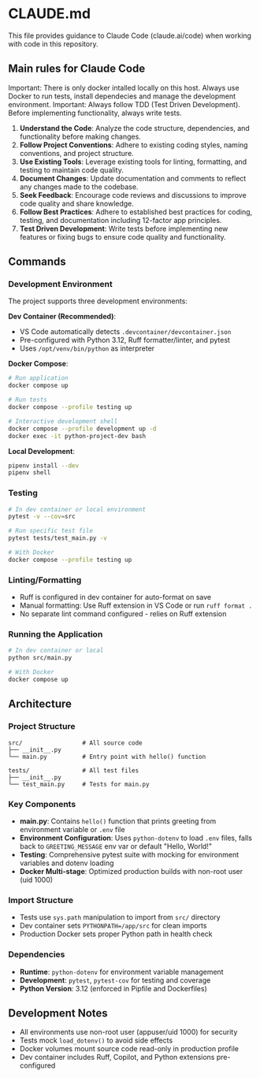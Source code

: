 # CLAUDE.md

This file provides guidance to Claude Code (claude.ai/code) when working with code in this repository.

## Main rules for Claude Code
Important: There is only docker intalled locally on this host. Always use Docker to run tests, install dependecies and manage the development environment.
Important: Always follow TDD (Test Driven Development). Before implementing functionality, always write tests.

1. **Understand the Code**: Analyze the code structure, dependencies, and functionality before making changes.
2. **Follow Project Conventions**: Adhere to existing coding styles, naming conventions, and project structure.
3. **Use Existing Tools**: Leverage existing tools for linting, formatting, and testing to maintain code quality.
4. **Document Changes**: Update documentation and comments to reflect any changes made to the codebase.
5. **Seek Feedback**: Encourage code reviews and discussions to improve code quality and share knowledge.
6. **Follow Best Practices**: Adhere to established best practices for coding, testing, and documentation including 12-factor app principles.
7. **Test Driven Development**: Write tests before implementing new features or fixing bugs to ensure code quality and functionality.

## Commands

### Development Environment
The project supports three development environments:

**Dev Container (Recommended)**:
- VS Code automatically detects `.devcontainer/devcontainer.json`
- Pre-configured with Python 3.12, Ruff formatter/linter, and pytest
- Uses `/opt/venv/bin/python` as interpreter

**Docker Compose**:
```bash
# Run application
docker compose up

# Run tests  
docker compose --profile testing up

# Interactive development shell
docker compose --profile development up -d
docker exec -it python-project-dev bash
```

**Local Development**:
```bash
pipenv install --dev
pipenv shell
```

### Testing
```bash
# In dev container or local environment
pytest -v --cov=src

# Run specific test file
pytest tests/test_main.py -v

# With Docker
docker compose --profile testing up
```

### Linting/Formatting
- Ruff is configured in dev container for auto-format on save
- Manual formatting: Use Ruff extension in VS Code or run `ruff format .`
- No separate lint command configured - relies on Ruff extension

### Running the Application
```bash
# In dev container or local
python src/main.py

# With Docker
docker compose up
```

## Architecture

### Project Structure
```
src/                 # All source code
├── __init__.py     
└── main.py          # Entry point with hello() function

tests/               # All test files  
├── __init__.py
└── test_main.py     # Tests for main.py
```

### Key Components
- **main.py**: Contains `hello()` function that prints greeting from environment variable or `.env` file
- **Environment Configuration**: Uses `python-dotenv` to load `.env` files, falls back to `GREETING_MESSAGE` env var or default "Hello, World!"
- **Testing**: Comprehensive pytest suite with mocking for environment variables and dotenv loading
- **Docker Multi-stage**: Optimized production builds with non-root user (uid 1000)

### Import Structure
- Tests use `sys.path` manipulation to import from `src/` directory
- Dev container sets `PYTHONPATH=/app/src` for clean imports
- Production Docker sets proper Python path in health check

### Dependencies
- **Runtime**: `python-dotenv` for environment variable management
- **Development**: `pytest`, `pytest-cov` for testing and coverage
- **Python Version**: 3.12 (enforced in Pipfile and Dockerfiles)

## Development Notes
- All environments use non-root user (appuser/uid 1000) for security
- Tests mock `load_dotenv()` to avoid side effects
- Docker volumes mount source code read-only in production profile
- Dev container includes Ruff, Copilot, and Python extensions pre-configured
